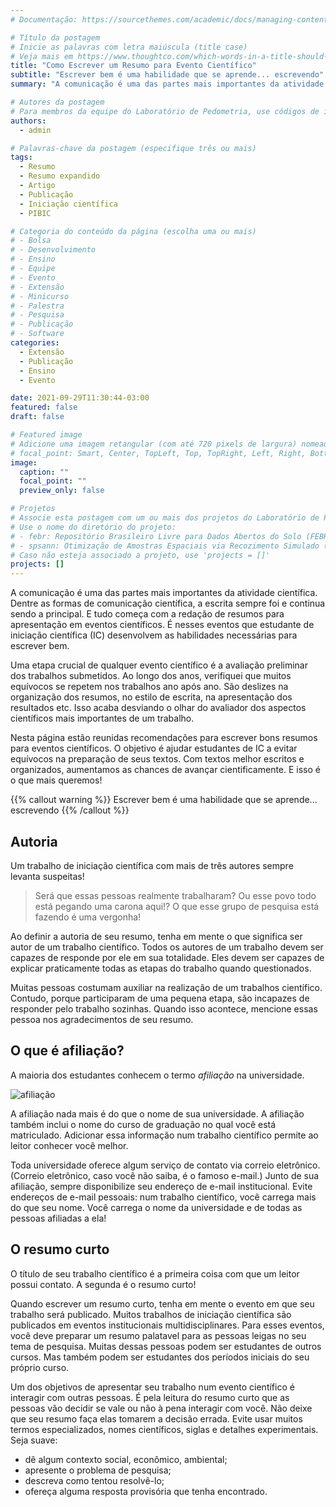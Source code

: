 ```yaml
---
# Documentação: https://sourcethemes.com/academic/docs/managing-content/

# Título da postagem
# Inicie as palavras com letra maiúscula (title case)
# Veja mais em https://www.thoughtco.com/which-words-in-a-title-should-be-capitalized-1691026
title: "Como Escrever um Resumo para Evento Científico"
subtitle: "Escrever bem é uma habilidade que se aprende... escrevendo"
summary: "A comunicação é uma das partes mais importantes da atividade científica. Os resumos apresentados em eventos científicos são um dos meios mais populares de comunicar resultados de pesquisas. É preparando resumos para esses eventos que estudantes de iniciação científica são introduzidos ao mundo da comunicação científica."

# Autores da postagem
# Para membros da equipe do Laboratório de Pedometria, use códigos de identificação conforme 'content/authors'
authors:
  - admin

# Palavras-chave da postagem (especifique três ou mais)
tags:
  - Resumo
  - Resumo expandido
  - Artigo
  - Publicação
  - Iniciação científica
  - PIBIC

# Categoria do conteúdo da página (escolha uma ou mais)
# - Bolsa
# - Desenvolvimento
# - Ensino
# - Equipe
# - Evento
# - Extensão
# - Minicurso
# - Palestra
# - Pesquisa
# - Publicação
# - Software
categories:
  - Extensão
  - Publicação
  - Ensino
  - Evento

date: 2021-09-29T11:30:44-03:00
featured: false
draft: false

# Featured image
# Adicione uma imagem retangular (com até 720 pixels de largura) nomeada 'featured' ao diretório desta postagem
# focal_point: Smart, Center, TopLeft, Top, TopRight, Left, Right, BottomLeft, Bottom, BottomRight
image:
  caption: ""
  focal_point: ""
  preview_only: false

# Projetos
# Associe esta postagem com um ou mais dos projetos do Laboratório de Pedometria
# Use o nome do diretório do projeto:
# - febr: Repositório Brasileiro Livre para Dados Abertos do Solo (FEBR)
# - spsann: Otimização de Amostras Espaciais via Recozimento Simulado (SPSANN)
# Caso não esteja associado a projeto, use 'projects = []'
projects: []
---
```


A comunicação é uma das partes mais importantes da atividade científica.
Dentre as formas de comunicação científica, a escrita sempre foi e continua sendo a principal.
E tudo começa com a redação de resumos para apresentação em eventos científicos.
É nesses eventos que estudante de iniciação científica (IC) desenvolvem as habilidades necessárias para escrever bem.

Uma etapa crucial de qualquer evento científico é a avaliação preliminar dos trabalhos submetidos.
Ao longo dos anos, verifiquei que muitos equívocos se repetem nos trabalhos ano após ano.
São deslizes na organização dos resumos, no estilo de escrita, na apresentação dos resultados etc.
Isso acaba desviando o olhar do avaliador dos aspectos científicos mais importantes de um trabalho.

Nesta página estão reunidas recomendações para escrever bons resumos para eventos científicos.
O objetivo é ajudar estudantes de IC a evitar equívocos na preparação de seus textos.
Com textos melhor escritos e organizados, aumentamos as chances de avançar cientificamente.
E isso é o que mais queremos!

{{% callout warning %}}
Escrever bem é uma habilidade que se aprende... escrevendo
{{% /callout %}}

## Autoria

Um trabalho de iniciação científica com mais de três autores sempre levanta suspeitas!

> Será que essas pessoas realmente trabalharam?
> Ou esse povo todo está pegando uma carona aqui!?
> O que esse grupo de pesquisa está fazendo é uma vergonha!

Ao definir a autoria de seu resumo, tenha em mente o que significa ser autor de um trabalho científico.
Todos os autores de um trabalho devem ser capazes de responde por ele em sua totalidade.
Eles devem ser capazes de explicar praticamente todas as etapas do trabalho quando questionados.

Muitas pessoas costumam auxiliar na realização de um trabalhos científico.
Contudo, porque participaram de uma pequena etapa, são incapazes de responder pelo trabalho sozinhas.
Quando isso acontece, mencione essas pessoa nos agradecimentos de seu resumo.

## O que é afiliação?

A maioria dos estudantes conhecem o termo _afiliação_ na universidade.

![afiliação](https://s.dicio.com.br/afiliacao.jpg)

A afiliação nada mais é do que o nome de sua universidade.
A afiliação também inclui o nome do curso de graduação no qual você está matriculado.
Adicionar essa informação num trabalho científico permite ao leitor conhecer você melhor.

Toda universidade oferece algum serviço de contato via correio eletrônico.
(Correio eletrônico, caso você não saiba, é o famoso e-mail.)
Junto de sua afiliação, sempre disponibilize seu endereço de e-mail institucional.
Evite endereços de e-mail pessoais: num trabalho científico, você carrega mais do que seu nome.
Você carrega o nome da universidade e de todas as pessoas afiliadas a ela!

## O resumo curto

O título de seu trabalho científico é a primeira coisa com que um leitor possui contato.
A segunda é o resumo curto!

Quando escrever um resumo curto, tenha em mente o evento em que seu trabalho será publicado.
Muitos trabalhos de iniciação científica são publicados em eventos institucionais multidisciplinares.
Para esses eventos, você deve preparar um resumo palatavel para as pessoas leigas no seu tema de pesquisa.
Muitas dessas pessoas podem ser estudantes de outros cursos.
Mas também podem ser estudantes dos períodos iniciais do seu próprio curso.

Um dos objetivos de apresentar seu trabalho num evento científico é interagir com outras pessoas.
É pela leitura do resumo curto que as pessoas vão decidir se vale ou não à pena interagir com você.
Não deixe que seu resumo faça elas tomarem a decisão errada.
Evite usar muitos termos especializados, nomes científicos, siglas e detalhes experimentais.
Seja suave:

* dê algum contexto social, econômico, ambiental;
* apresente o problema de pesquisa;
* descreva como tentou resolvê-lo;
* ofereça alguma resposta provisória que tenha encontrado.

<!-- ## A introdução

* Sua introdução está longa, superficial e demasiado teórica. Tente sempre organizar em três parágrafos: no primeiro, apresente o tema geral (qualidade de semente); no segundo, apresente o problema; no terceiro, apresente a solução que você quer testar para o problema. Use menos referências.

* Sempre insira figuras dos organismos com os quais está estudando, dos sistemas de manejo, uma mapa da área de estudo. Tenha sempre em mente que os leitores não conhecem seu estudo.
* PARABÉNS POR USAR O R. Você disponibilizou o código em algum repositório público como o GitHub. Dê uma olhada em https://github.com/samuel-rosa.
* Nos resultados dos testes estatísticos, sempre apresente o valor P. Alguns leitores podem preferir usar níveis de significância diferente daquele que você usou e, assim, podem chegar a resultados distintos. Não podemos "roubar" essa oportunidade dos nossos leitores.
* Sua conclusão não é uma conclusão. "os porta-enxertos ‘Ishtara’ e ‘Genovesa’ se mostraram pouco produtivos" é uma repetição dos resultados. Na conclusão você deve nos dizer se vale a pena ou não usar as estratégias que você testou. O que você recomenda, a partir dos seus resultados, para um agricultor. Por exemplo, fiquei esperando alguma indicação das combinações mais adequadas para a região sudoeste do Paraná e Oeste de Santa Catarina. -->
